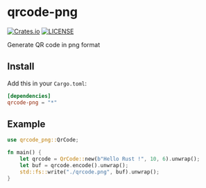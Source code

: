 
# qrcode-png
[![Crates.io](https://img.shields.io/crates/v/qrcode-png.svg?style=flat-square)](https://crates.io/crates/qrcode-png)
[![LICENSE](https://img.shields.io/crates/l/qrcode-png.svg?style=flat-square)](https://crates.io/crates/qrcode-png)
 
Generate QR code in png format
 
## Install

Add this in your `Cargo.toml`:

```toml
[dependencies]
qrcode-png = "*"
```

## Example
 
```rust
use qrcode_png::QrCode;

fn main() {
    let qrcode = QrCode::new(b"Hello Rust !", 10, 6).unwrap();
    let buf = qrcode.encode().unwrap();
    std::fs::write("./qrcode.png", buf).unwrap();
}
```


